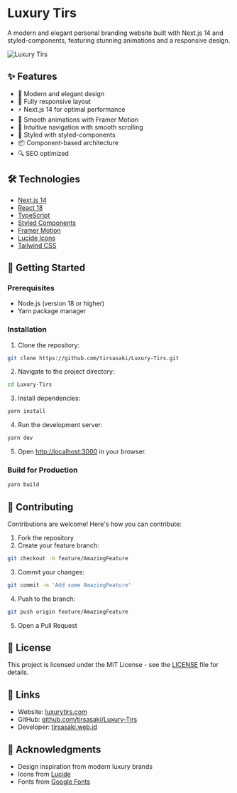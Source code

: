 # Luxury Tirs

A modern and elegant personal branding website built with Next.js 14 and styled-components, featuring stunning animations and a responsive design.

![Luxury Tirs](https://github.com/tirsasaki/Luxury-Tirs/raw/main/public/preview.png)

## ✨ Features

- 🎨 Modern and elegant design
- 📱 Fully responsive layout
- ⚡ Next.js 14 for optimal performance
- 💫 Smooth animations with Framer Motion
- 🎯 Intuitive navigation with smooth scrolling
- 🌙 Styled with styled-components
- 📦 Component-based architecture
- 🔍 SEO optimized

## 🛠 Technologies

- [Next.js 14](https://nextjs.org/)
- [React 18](https://reactjs.org/)
- [TypeScript](https://www.typescriptlang.org/)
- [Styled Components](https://styled-components.com/)
- [Framer Motion](https://www.framer.com/motion/)
- [Lucide Icons](https://lucide.dev/)
- [Tailwind CSS](https://tailwindcss.com/)

## 🚀 Getting Started

### Prerequisites

- Node.js (version 18 or higher)
- Yarn package manager

### Installation

1. Clone the repository:
```bash
git clone https://github.com/tirsasaki/Luxury-Tirs.git
```

2. Navigate to the project directory:
```bash
cd Luxury-Tirs
```

3. Install dependencies:
```bash
yarn install
```

4. Run the development server:
```bash
yarn dev
```

5. Open [http://localhost:3000](http://localhost:3000) in your browser.

### Build for Production

```bash
yarn build
```

## 🤝 Contributing

Contributions are welcome! Here's how you can contribute:

1. Fork the repository
2. Create your feature branch:
```bash
git checkout -b feature/AmazingFeature
```

3. Commit your changes:
```bash
git commit -m 'Add some AmazingFeature'
```

4. Push to the branch:
```bash
git push origin feature/AmazingFeature
```

5. Open a Pull Request

## 📝 License

This project is licensed under the MIT License - see the [LICENSE](LICENSE) file for details.

## 🔗 Links

- Website: [luxurytirs.com](https://luxurytirs.com)
- GitHub: [github.com/tirsasaki/Luxury-Tirs](https://github.com/tirsasaki/Luxury-Tirs)
- Developer: [tirsasaki.web.id](https://tirsasaki.web.id)

## 👏 Acknowledgments

- Design inspiration from modern luxury brands
- Icons from [Lucide](https://lucide.dev)
- Fonts from [Google Fonts](https://fonts.google.com)
